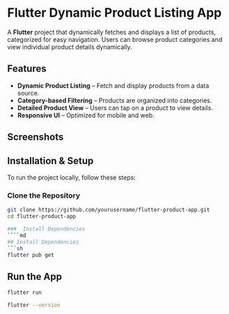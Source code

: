 #  Flutter Dynamic Product Listing App

A **Flutter** project that dynamically fetches and displays a list of products, categorized for easy navigation. Users can browse product categories and view individual product details dynamically.

##  Features
-  **Dynamic Product Listing** – Fetch and display products from a data source.
-  **Category-based Filtering** – Products are organized into categories.
-  **Detailed Product View** – Users can tap on a product to view details.
-  **Responsive UI** – Optimized for mobile and web.

##  Screenshots

##  Installation & Setup
To run the project locally, follow these steps:

###  Clone the Repository
```sh
git clone https://github.com/yourusername/flutter-product-app.git
cd flutter-product-app

###  Install Dependencies
````md
## Install Dependencies
```sh
flutter pub get
```
## Run the App
```sh
flutter run
```

```sh
flutter --version
```
